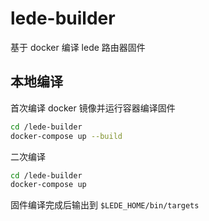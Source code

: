 # lede-builder

基于 docker 编译 lede 路由器固件

## 本地编译

首次编译 docker 镜像并运行容器编译固件

```bash
cd /lede-builder
docker-compose up --build
```

二次编译

```bash
cd /lede-builder
docker-compose up
```

固件编译完成后输出到 `$LEDE_HOME/bin/targets`

